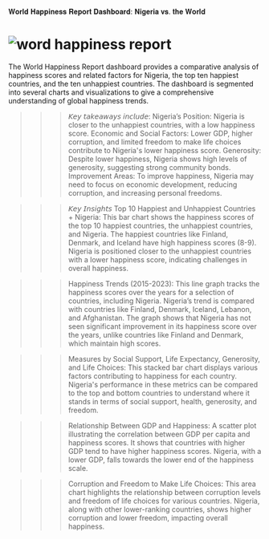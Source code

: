 𝐖𝐨𝐫𝐥𝐝 𝐇𝐚𝐩𝐩𝐢𝐧𝐞𝐬𝐬 𝐑𝐞𝐩𝐨𝐫𝐭 𝐃𝐚𝐬𝐡𝐛𝐨𝐚𝐫𝐝: 𝐍𝐢𝐠𝐞𝐫𝐢𝐚 𝐯𝐬. 𝐭𝐡𝐞 𝐖𝐨𝐫𝐥𝐝 

# ![word happiness report](https://github.com/user-attachments/assets/6885ea41-cec6-4263-afe1-7e617d1258a4)


The World Happiness Report dashboard provides a comparative analysis of happiness scores and related factors for Nigeria, the top ten happiest countries, and the ten unhappiest countries. The dashboard is segmented into several charts and visualizations to give a comprehensive understanding of global happiness trends.

>>>𝘒𝘦𝘺 𝘵𝘢𝘬𝘦𝘢𝘸𝘢𝘺𝘴 𝘪𝘯𝘤𝘭𝘶𝘥𝘦:
Nigeria’s Position: Nigeria is closer to the unhappiest countries, with a low happiness score.
Economic and Social Factors: Lower GDP, higher corruption, and limited freedom to make life choices contribute to Nigeria's lower happiness score.
Generosity: Despite lower happiness, Nigeria shows high levels of generosity, suggesting strong community bonds.
Improvement Areas: To improve happiness, Nigeria may need to focus on economic development, reducing corruption, and increasing personal freedoms.

>>>𝘒𝘦𝘺 𝘐𝘯𝘴𝘪𝘨𝘩𝘵𝘴
Top 10 Happiest and Unhappiest Countries + Nigeria:
This bar chart shows the happiness scores of the top 10 happiest countries, the unhappiest countries, and Nigeria.
The happiest countries like Finland, Denmark, and Iceland have high happiness scores (8-9).
Nigeria is positioned closer to the unhappiest countries with a lower happiness score, indicating challenges in overall happiness.

>>>Happiness Trends (2015-2023):
This line graph tracks the happiness scores over the years for a selection of countries, including Nigeria.
Nigeria’s trend is compared with countries like Finland, Denmark, Iceland, Lebanon, and Afghanistan.
The graph shows that Nigeria has not seen significant improvement in its happiness score over the years, unlike countries like Finland and Denmark, which maintain high scores.

>>>Measures by Social Support, Life Expectancy, Generosity, and Life Choices:
This stacked bar chart displays various factors contributing to happiness for each country.
Nigeria's performance in these metrics can be compared to the top and bottom countries to understand where it stands in terms of social support, health, generosity, and freedom.

>>>Relationship Between GDP and Happiness:
A scatter plot illustrating the correlation between GDP per capita and happiness scores.
It shows that countries with higher GDP tend to have higher happiness scores.
Nigeria, with a lower GDP, falls towards the lower end of the happiness scale.

>>>Corruption and Freedom to Make Life Choices:
This area chart highlights the relationship between corruption levels and freedom of life choices for various countries.
Nigeria, along with other lower-ranking countries, shows higher corruption and lower freedom, impacting overall happiness.

